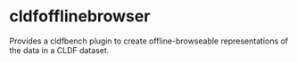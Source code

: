 # cldfofflinebrowser

Provides a cldfbench plugin to create offline-browseable representations
of the data in a CLDF dataset.

